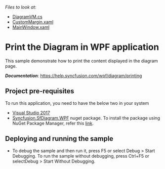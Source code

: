 <!-- default file list -->
*Files to look at*:

* [DiagramVM.cs](./CS/ViewModel/DiagramVM.cs)
* [CustomMargin.xaml](./CS/CustomMargin.xaml)
* [MainWindow.xaml](./CS/MainWindow.xaml)

# Print the Diagram in WPF application
This sample demonstrate how to print the content displayed in the diagram page.

__*Documentation*__: https://help.syncfusion.com/wpf/diagram/printing

## Project pre-requisites
To run this application, you need to have the below two in your system

* [Visual Studio 2017](https://www.visualstudio.com/wpf-vs)
* [Syncfusion.SfDiagram.WPF](https://www.nuget.org/packages/Syncfusion.SfDiagram.WPF/) nuget package. To install the package using NuGet Package Manager, refer this [link](https://docs.microsoft.com/en-us/nuget/quickstart/install-and-use-a-package-in-visual-studio#nuget-package-manager).

## Deploying and running the sample
* To debug the sample and then run it, press F5 or select Debug > Start Debugging. To run the sample without debugging, press Ctrl+F5 or selectDebug > Start Without Debugging.
